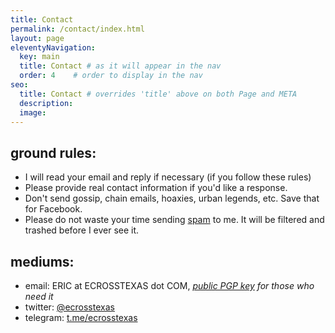 ```yaml
---
title: Contact
permalink: /contact/index.html
layout: page
eleventyNavigation:
  key: main
  title: Contact # as it will appear in the nav
  order: 4    # order to display in the nav
seo:
  title: Contact # overrides 'title' above on both Page and META
  description:
  image:
---
```


## ground rules:
- I will read your email and reply if necessary (if you follow these rules)
- Please provide real contact information if you'd like a response.
- Don't send gossip, chain emails, hoaxies, urban legends, etc. Save that for Facebook.
- Please do not waste your time sending [spam](/spam/) to me.  It will be filtered and trashed before I ever see it.

## mediums:
- email: ERIC at ECROSSTEXAS dot COM, *[public PGP key](/pgp-key.txt) for those who need it*
- twitter: [@ecrosstexas](https://www.twitter.com/ecrosstexas)
- telegram: [t.me/ecrosstexas](https://t.me/ecrosstexas)